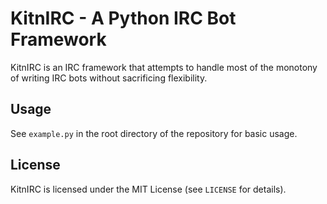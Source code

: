 KitnIRC - A Python IRC Bot Framework
====================================

KitnIRC is an IRC framework that attempts to handle most of the
monotony of writing IRC bots without sacrificing flexibility.

Usage
-----

See `example.py` in the root directory of the repository for basic usage.

License
-------

KitnIRC is licensed under the MIT License (see `LICENSE` for details).
